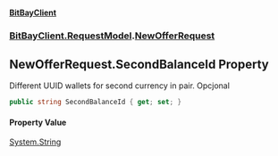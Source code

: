 #### [BitBayClient](./index.md 'index')
### [BitBayClient.RequestModel](./BitBayClient-RequestModel.md 'BitBayClient.RequestModel').[NewOfferRequest](./BitBayClient-RequestModel-NewOfferRequest.md 'BitBayClient.RequestModel.NewOfferRequest')
## NewOfferRequest.SecondBalanceId Property
Different UUID wallets for second currency in pair. Opcjonal  
```csharp
public string SecondBalanceId { get; set; }
```
#### Property Value
[System.String](https://docs.microsoft.com/en-us/dotnet/api/System.String 'System.String')  
